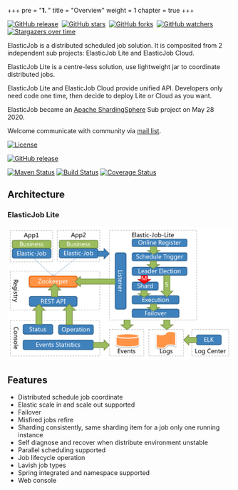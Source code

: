 +++
pre = "<b>1. </b>"
title = "Overview"
weight = 1
chapter = true
+++

[![GitHub release](https://img.shields.io/github/release/apache/shardingsphere-elasticjob-lite.svg?style=social&label=Release)](https://github.com/apache/shardingsphere-elasticjob-lite/releases)&nbsp;
[![GitHub stars](https://img.shields.io/github/stars/apache/shardingsphere-elasticjob-lite.svg?style=social&label=Star)](https://github.com/apache/shardingsphere-elasticjob-lite/stargazers)&nbsp;
[![GitHub forks](https://img.shields.io/github/forks/apache/shardingsphere-elasticjob-lite.svg?style=social&label=Fork)](https://github.com/apache/shardingsphere-elasticjob-lite/fork)&nbsp;
[![GitHub watchers](https://img.shields.io/github/watchers/apache/shardingsphere-elasticjob-lite.svg?style=social&label=Watch)](https://github.com/apache/shardingsphere-elasticjob-lite/watchers)
[![Stargazers over time](https://starchart.cc/apache/shardingsphere-elasticjob-lite.svg)](https://starchart.cc/apache/shardingsphere-elasticjob-lite)

ElasticJob is a distributed scheduled job solution. 
It is composited from 2 independent sub projects: ElasticJob Lite and ElasticJob Cloud.

ElasticJob Lite is a centre-less solution, use lightweight jar to coordinate distributed jobs.

ElasticJob Lite and ElasticJob Cloud provide unified API. 
Developers only need code one time, then decide to deploy Lite or Cloud as you want.

ElasticJob became an [Apache ShardingSphere](https://shardingsphere.apache.org/) Sub project on May 28 2020.

Welcome communicate with community via [mail list](mailto:dev@shardingsphere.apache.org).

[![License](https://img.shields.io/badge/license-Apache%202-4EB1BA.svg)](https://www.apache.org/licenses/LICENSE-2.0.html)

[![GitHub release](https://img.shields.io/github/release/apache/shardingsphere-elasticjob-lite.svg)](https://github.com/apache/shardingsphere-elasticjob-lite/releases)

[![Maven Status](https://maven-badges.herokuapp.com/maven-central/com.dangdang/elastic-job/badge.svg)](https://maven-badges.herokuapp.com/maven-central/com.dangdang/elastic-job)
[![Build Status](https://secure.travis-ci.org/apache/shardingsphere-elasticjob-lite.png?branch=master)](https://travis-ci.org/apache/shardingsphere-elasticjob-lite)
[![Coverage Status](https://coveralls.io/repos/elasticjob/elastic-job/badge.svg?branch=master&service=github)](https://coveralls.io/github/elasticjob/elastic-job?branch=master)

## Architecture

### ElasticJob Lite

![ElasticJob Lite Architecture](docs/static/img/architecture/elasticjob_lite.png)

## Features

* Distributed schedule job coordinate
* Elastic scale in and scale out supported
* Failover
* Misfired jobs refire
* Sharding consistently, same sharding item for a job only one running instance
* Self diagnose and recover when distribute environment unstable
* Parallel scheduling supported
* Job lifecycle operation
* Lavish job types
* Spring integrated and namespace supported
* Web console
